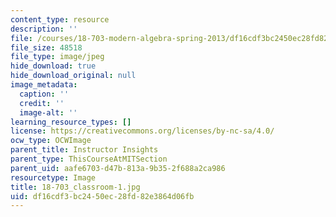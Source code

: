 ```yaml
---
content_type: resource
description: ''
file: /courses/18-703-modern-algebra-spring-2013/df16cdf3bc2450ec28fd82e3864d06fb_18-703_classroom-1.jpg
file_size: 48518
file_type: image/jpeg
hide_download: true
hide_download_original: null
image_metadata:
  caption: ''
  credit: ''
  image-alt: ''
learning_resource_types: []
license: https://creativecommons.org/licenses/by-nc-sa/4.0/
ocw_type: OCWImage
parent_title: Instructor Insights
parent_type: ThisCourseAtMITSection
parent_uid: aafe6703-d47b-813a-9b35-2f688a2ca986
resourcetype: Image
title: 18-703_classroom-1.jpg
uid: df16cdf3-bc24-50ec-28fd-82e3864d06fb
---
```

